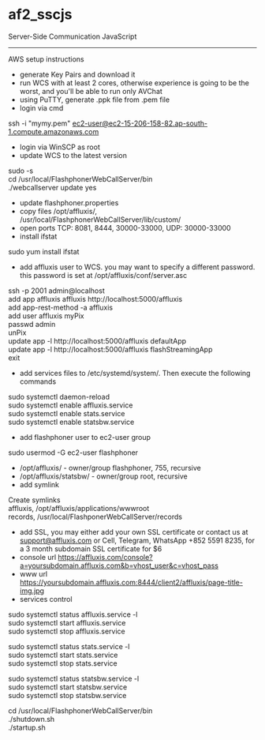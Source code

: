 # af2_sscjs
Server-Side Communication JavaScript

----------

AWS setup instructions

- generate Key Pairs and download it
- run WCS with at least 2 cores, otherwise experience is going to be the worst, and you'll be able to run only AVChat
- using PuTTY, generate .ppk file from .pem file
- login via cmd

ssh -i "mymy.pem" ec2-user@ec2-15-206-158-82.ap-south-1.compute.amazonaws.com

- login via WinSCP as root
- update WCS to the latest version

sudo -s  
cd /usr/local/FlashphonerWebCallServer/bin  
./webcallserver update yes

- update flashphoner.properties
- copy files /opt/affluxis/, /usr/local/FlashphonerWebCallServer/lib/custom/
- open ports TCP: 8081, 8444, 30000-33000, UDP: 30000-33000
- install ifstat

sudo yum install ifstat

- add affluxis user to WCS. you may want to specify a different password. this password is set at /opt/affluxis/conf/server.asc

ssh -p 2001 admin@localhost  
add app affluxis affluxis http://localhost:5000/affluxis  
add app-rest-method -a affluxis  
add user affluxis myPix  
passwd admin  
unPix  
update app -l http://localhost:5000/affluxis defaultApp  
update app -l http://localhost:5000/affluxis flashStreamingApp  
exit

- add services files to /etc/systemd/system/. Then execute the following commands

sudo systemctl daemon-reload  
sudo systemctl enable affluxis.service  
sudo systemctl enable stats.service  
sudo systemctl enable statsbw.service  

- add flashphoner user to ec2-user group

sudo usermod -G ec2-user flashphoner

- /opt/affluxis/ - owner/group flashphoner, 755, recursive
- /opt/affluxis/statsbw/ - owner/group root, recursive
- add symlink

Create symlinks  
affluxis, /opt/affluxis/applications/wwwroot  
records, /usr/local/FlashponerWebCallServer/records

- add SSL, you may either add your own SSL certificate or contact us at support@affluxis.com or Cell, Telegram, WhatsApp +852 5591 8235, for a 3 month subdomain SSL certificate for $6
- console url https://affluxis.com/console?a=yoursubdomain.affluxis.com&b=vhost_user&c=vhost_pass
- www url https://yoursubdomain.affluxis.com:8444/client2/affluxis/page-title-img.jpg
- services control

sudo systemctl status affluxis.service -l  
sudo systemctl start affluxis.service  
sudo systemctl stop affluxis.service  

sudo systemctl status stats.service -l  
sudo systemctl start stats.service  
sudo systemctl stop stats.service  

sudo systemctl status statsbw.service -l  
sudo systemctl start statsbw.service  
sudo systemctl stop statsbw.service  

cd /usr/local/FlashphonerWebCallServer/bin  
./shutdown.sh  
./startup.sh
